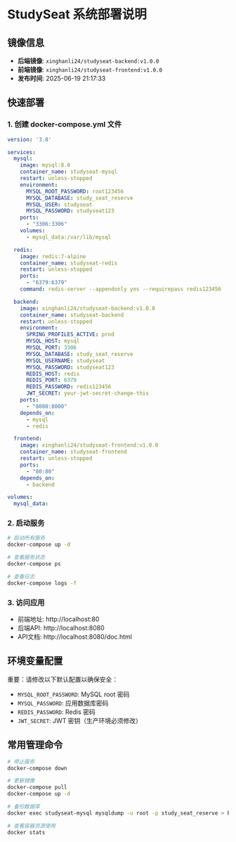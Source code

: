 # StudySeat 系统部署说明

## 镜像信息
- **后端镜像**: `xinghanli24/studyseat-backend:v1.0.0`
- **前端镜像**: `xinghanli24/studyseat-frontend:v1.0.0`
- **发布时间**: 2025-06-19 21:17:33

## 快速部署

### 1. 创建 docker-compose.yml 文件

```yaml
version: '3.8'

services:
  mysql:
    image: mysql:8.0
    container_name: studyseat-mysql
    restart: unless-stopped
    environment:
      MYSQL_ROOT_PASSWORD: root123456
      MYSQL_DATABASE: study_seat_reserve
      MYSQL_USER: studyseat
      MYSQL_PASSWORD: studyseat123
    ports:
      - "3306:3306"
    volumes:
      - mysql_data:/var/lib/mysql

  redis:
    image: redis:7-alpine
    container_name: studyseat-redis
    restart: unless-stopped
    ports:
      - "6379:6379"
    command: redis-server --appendonly yes --requirepass redis123456

  backend:
    image: xinghanli24/studyseat-backend:v1.0.0
    container_name: studyseat-backend
    restart: unless-stopped
    environment:
      SPRING_PROFILES_ACTIVE: prod
      MYSQL_HOST: mysql
      MYSQL_PORT: 3306
      MYSQL_DATABASE: study_seat_reserve
      MYSQL_USERNAME: studyseat
      MYSQL_PASSWORD: studyseat123
      REDIS_HOST: redis
      REDIS_PORT: 6379
      REDIS_PASSWORD: redis123456
      JWT_SECRET: your-jwt-secret-change-this
    ports:
      - "8080:8080"
    depends_on:
      - mysql
      - redis

  frontend:
    image: xinghanli24/studyseat-frontend:v1.0.0
    container_name: studyseat-frontend
    restart: unless-stopped
    ports:
      - "80:80"
    depends_on:
      - backend

volumes:
  mysql_data:
```

### 2. 启动服务

```bash
# 启动所有服务
docker-compose up -d

# 查看服务状态
docker-compose ps

# 查看日志
docker-compose logs -f
```

### 3. 访问应用

- 前端地址: http://localhost:80
- 后端API: http://localhost:8080
- API文档: http://localhost:8080/doc.html

## 环境变量配置

重要：请修改以下默认配置以确保安全：

- `MYSQL_ROOT_PASSWORD`: MySQL root 密码
- `MYSQL_PASSWORD`: 应用数据库密码  
- `REDIS_PASSWORD`: Redis 密码
- `JWT_SECRET`: JWT 密钥（生产环境必须修改）

## 常用管理命令

```bash
# 停止服务
docker-compose down

# 更新镜像
docker-compose pull
docker-compose up -d

# 备份数据库
docker exec studyseat-mysql mysqldump -u root -p study_seat_reserve > backup.sql

# 查看容器资源使用
docker stats
```

